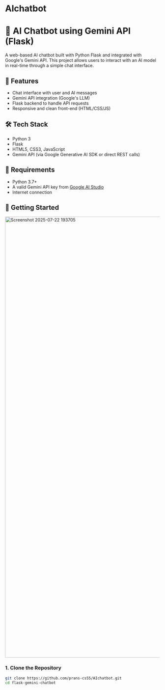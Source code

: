 # AIchatbot
# 🤖 AI Chatbot using Gemini API (Flask)

A web-based AI chatbot built with Python Flask and integrated with Google's Gemini API. This project allows users to interact with an AI model in real-time through a simple chat interface.

## 📌 Features
- Chat interface with user and AI messages
- Gemini API integration (Google's LLM)
- Flask backend to handle API requests
- Responsive and clean front-end (HTML/CSS/JS)
  
## 🛠️ Tech Stack
- Python 3
- Flask
- HTML5, CSS3, JavaScript
- Gemini API (via Google Generative AI SDK or direct REST calls)

## 🔑 Requirements
- Python 3.7+
- A valid Gemini API key from [Google AI Studio](https://makersuite.google.com/)
- Internet connection

## 🚀 Getting Started
<img width="2819" height="1437" alt="Screenshot 2025-07-22 193705" src="https://github.com/user-attachments/assets/8193f0c4-d146-4f5f-9edb-ca0269caf654" />

### 1. Clone the Repository
```bash
git clone https://github.com/prans-cs55/AIchatbot.git
cd flask-gemini-chatbot
